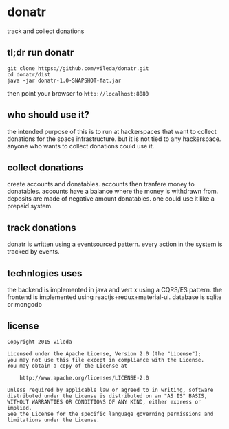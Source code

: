 # donatr
track and collect donations

## tl;dr run donatr
```
git clone https://github.com/vileda/donatr.git
cd donatr/dist
java -jar donatr-1.0-SNAPSHOT-fat.jar
```

then point your browser to `http://localhost:8080`

## who should use it?
the intended purpose of this is to run at hackerspaces that want to collect donations for the space infrastructure.
but it is not tied to any hackerspace. anyone who wants to collect donations could use it.

## collect donations
create accounts and donatables. accounts then tranfere money to donatables.
accounts have a balance where the money is withdrawn from.
deposits are made of negative amount donatables.
one could use it like a prepaid system.

## track donations
donatr is written using a eventsourced pattern. every action in the system is tracked by events.

## technlogies uses
the backend is implemented in java and vert.x using a CQRS/ES pattern.
the frontend is implemented using reactjs+redux+material-ui.
database is sqlite or mongodb

## license
```
Copyright 2015 vileda

Licensed under the Apache License, Version 2.0 (the "License");
you may not use this file except in compliance with the License.
You may obtain a copy of the License at

    http://www.apache.org/licenses/LICENSE-2.0

Unless required by applicable law or agreed to in writing, software
distributed under the License is distributed on an "AS IS" BASIS,
WITHOUT WARRANTIES OR CONDITIONS OF ANY KIND, either express or implied.
See the License for the specific language governing permissions and
limitations under the License.
```